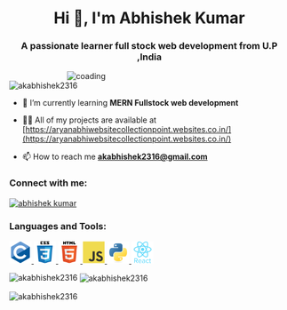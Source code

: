 <h1 align="center">Hi 👋, I'm Abhishek Kumar</h1>
<h3 align="center">A passionate learner full stock web development from U.P ,India</h3>
<img align="right" alt="coading" width="400" src="https://www.google.com/url?sa=i&url=https%3A%2F%2Fgiphy.com%2Fstickers%2Fhacktiv8-code-programming-programmer-lP8xu5t2DLGG045H8F&psig=AOvVaw3oh7qBi8XIrMfbcryYcGXB&ust=1735917714191000&source=images&cd=vfe&opi=89978449&ved=0CBMQjRxqFwoTCOiw5tyr14oDFQAAAAAdAAAAABAY">

<p align="left"> <img src="https://komarev.com/ghpvc/?username=akabhishek2316&label=Profile%20views&color=0e75b6&style=flat" alt="akabhishek2316" /> </p>

- 🌱 I’m currently learning **MERN Fullstock web development**

- 👨‍💻 All of my projects are available at [https://aryanabhiwebsitecollectionpoint.websites.co.in/](https://aryanabhiwebsitecollectionpoint.websites.co.in/)

- 📫 How to reach me **akabhishek2316@gmail.com**

<h3 align="left">Connect with me:</h3>
<p align="left">
<a href="https://linkedin.com/in/abhishek kumar" target="blank"><img align="center" src="https://raw.githubusercontent.com/rahuldkjain/github-profile-readme-generator/master/src/images/icons/Social/linked-in-alt.svg" alt="abhishek kumar" height="30" width="40" /></a>
</p>

<h3 align="left">Languages and Tools:</h3>
<p align="left"> <a href="https://www.cprogramming.com/" target="_blank" rel="noreferrer"> <img src="https://raw.githubusercontent.com/devicons/devicon/master/icons/c/c-original.svg" alt="c" width="40" height="40"/> </a> <a href="https://www.w3schools.com/css/" target="_blank" rel="noreferrer"> <img src="https://raw.githubusercontent.com/devicons/devicon/master/icons/css3/css3-original-wordmark.svg" alt="css3" width="40" height="40"/> </a> <a href="https://www.w3.org/html/" target="_blank" rel="noreferrer"> <img src="https://raw.githubusercontent.com/devicons/devicon/master/icons/html5/html5-original-wordmark.svg" alt="html5" width="40" height="40"/> </a> <a href="https://developer.mozilla.org/en-US/docs/Web/JavaScript" target="_blank" rel="noreferrer"> <img src="https://raw.githubusercontent.com/devicons/devicon/master/icons/javascript/javascript-original.svg" alt="javascript" width="40" height="40"/> </a> <a href="https://www.python.org" target="_blank" rel="noreferrer"> <img src="https://raw.githubusercontent.com/devicons/devicon/master/icons/python/python-original.svg" alt="python" width="40" height="40"/> </a> <a href="https://reactjs.org/" target="_blank" rel="noreferrer"> <img src="https://raw.githubusercontent.com/devicons/devicon/master/icons/react/react-original-wordmark.svg" alt="react" width="40" height="40"/> </a> </p>

<p><img align="left" src="https://github-readme-stats.vercel.app/api/top-langs?username=akabhishek2316&show_icons=true&locale=en&layout=compact" alt="akabhishek2316" /></p>

<p>&nbsp;<img align="center" src="https://github-readme-stats.vercel.app/api?username=akabhishek2316&show_icons=true&locale=en" alt="akabhishek2316" /></p>

<p><img align="center" src="https://github-readme-streak-stats.herokuapp.com/?user=akabhishek2316&" alt="akabhishek2316" /></p>

